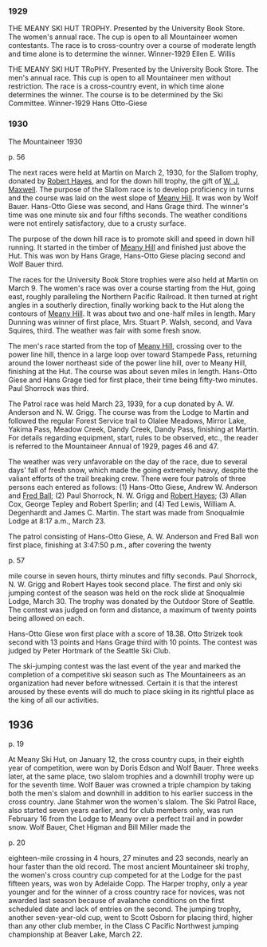 
### 1929

THE MEANY SKI HUT TROPHY. Presented by the University Book Store. The women's annual race. The cup is open to all Mountaineer women contestants. The race is to cross-country over a course of moderate length and time alone is to determine the winner.
Winner-1929 Ellen E. Willis

THE MEANY SKI HUT TRoPHY. Presented by the University Book Store. The men's annual race. This cup is open to all Mountaineer men without restriction. The race is a cross-country event, in which time alone determines the winner. The course is to be determined by the Ski Committee.
Winner-1929 Hans Otto-Giese

### 1930

The Mountaineer 1930

p. 56

The next races were held at Martin on March 2, 1930, for the Slallom trophy, donated by [Robert Hayes](Robert-Hayes), and for the down hill trophy, the gift of [W. J. Maxwell](Bill-Maxwell). The purpose of the Slallom race is to develop proficiency in turns and the course was laid on the west slope of [Meany Hill](Meany-Hill). It was won by Wolf Bauer. Hans-Otto Giese was second, and Hans Grage third. The winner's time was one minute six and four fifths seconds. The weather conditions were not entirely satisfactory, due to a crusty surface.

The purpose of the down hill race is to promote skill and speed in down hill running. It started in the timber of [Meany Hill](Meany-Hill) and finished just above the Hut. This was won by Hans Grage, Hans-Otto Giese placing second and Wolf Bauer third.

The races for the University Book Store trophies were also held at Martin on March 9. The women's race was over a course starting from the Hut, going east, roughly paralleling the Northern Pacific Railroad. It then turned at right angles in a southerly direction, finally working back to the Hut along the contours of [Meany Hill](Meany-Hill). It was about two and one-half miles in length. Mary Dunning was winner of first place, Mrs. Stuart P. Walsh, second, and Vava Squires, third. The weather was fair with some fresh snow.

The men's race started from the top of [Meany Hill](Meany-Hill), crossing over to the power line hill, thence in a large loop over toward Stampede Pass, returning around the lower northeast side of the power line hill, over to Meany Hill, finishing at the Hut. The course was about seven miles in length. Hans-Otto Giese and Hans Grage tied for first place, their time being fifty-two minutes. Paul Shorrock was third.

The Patrol race was held March 23, 1939, for a cup donated by A. W. Anderson and N. W. Grigg. The course was from the Lodge to Martin and followed the regular Forest Service trail to Olalee Meadows, Mirror Lake, Yakima Pass, Meadow Creek, Dandy Creek, Dandy Pass, finishing at Martin. For details regarding equipment, start, rules to be observed, etc., the reader is referred to the Mountaineer Annual of 1929, pages 46 and 47.

The weather was very unfavorable on the day of the race, due to several days' fall of fresh snow, which made the going extremely heavy, despite the valiant efforts of the trail breaking crew. There were four patrols of three persons each entered as follows: (1) Hans-Otto Giese, Andrew W. Anderson and [Fred Ball](Fred-Ball); (2) Paul Shorrock, N. W. Grigg and [Robert Hayes](Robert-Hayes); (3) Allan Cox, George Tepley and Robert Sperlin; and (4) Ted Lewis, William A. Degenhardt and James C. Martin. The start was made from Snoqualmie Lodge at 8:17 a.m., March 23.

The patrol consisting of Hans-Otto Giese, A. W. Anderson and Fred Ball won first place, finishing at 3:47:50 p.m., after covering the twenty

p. 57

mile course in seven hours, thirty minutes and fifty seconds. Paul Shorrock, N. W. Grigg and Robert Hayes took second place.
The first and only ski jumping contest of the season was held on the rock slide at Snoqualmie Lodge, March 30. The trophy was donated by the Outdoor Store of Seattle. The contest was judged on form and distance, a maximum of twenty points being allowed on each.

Hans-Otto Giese won first place with a score of 18.38. Otto Strizek took second with 13 points and Hans Grage third with 10 points. The contest was judged by Peter Hortmark of the Seattle Ski Club.

The ski-jumping contest was the last event of the year and marked the completion of a competitive ski season such as The Mountaineers as an organization had never before witnessed. Certain it is that the interest aroused by these events will do much to place skiing in its rightful place as the king of all our activities.

## 1936

p. 19

At Meany Ski Hut, on January 12, the cross country cups, in their eighth year of competition, were won by Doris Edson and Wolf Bauer. Three weeks later, at the same place, two slalom trophies and a downhill trophy were up for the seventh time. Wolf Bauer was crowned a triple champion by taking both the men's slalom and downhill in addition to his earlier success in the cross country. Jane Stahmer won the women's slalom. The Ski Patrol Race, also started seven years earlier, and for club members only, was run February 16 from the Lodge to Meany over a perfect trail and in powder snow. Wolf Bauer, Chet Higman and Bill Miller made the

p. 20

eighteen-mile crossing in 4 hours, 27 minutes and 23 seconds, nearly an hour faster than the old record. The most ancient Mountaineer ski trophy, the women's cross country cup competed for at the Lodge for the past fifteen years, was won by Adelaide Copp. The Harper trophy, only a year younger and for the winner of a cross country race for novices, was not awarded last season because of avalanche conditions on the first scheduled date and lack of entries on the second. The jumping trophy, another seven-year-old cup, went to Scott Osborn for placing third, higher than any other club member, in the Class C Pacific Northwest jumping championship at Beaver Lake, March 22.
